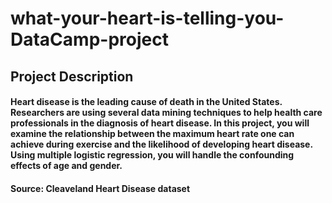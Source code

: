 # what-your-heart-is-telling-you-DataCamp-project

## Project Description

#### Heart disease is the leading cause of death in the United States. Researchers are using several data mining techniques to help health care professionals in the diagnosis of heart disease. In this project, you will examine the relationship between the maximum heart rate one can achieve during exercise and the likelihood of developing heart disease. Using multiple logistic regression, you will handle the confounding effects of age and gender.

#### Source: Cleaveland Heart Disease dataset
